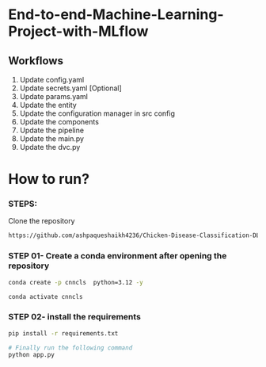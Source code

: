 # End-to-end-Machine-Learning-Project-with-MLflow


## Workflows

1. Update config.yaml
2. Update secrets.yaml [Optional]
3. Update params.yaml
4. Update the entity
5. Update the configuration manager in src config
6. Update the components
7. Update the pipeline 
8. Update the main.py
9. Update the dvc.py



# How to run?
### STEPS:

Clone the repository

```bash
https://github.com/ashpaqueshaikh4236/Chicken-Disease-Classification-DL-Project.git
```
### STEP 01- Create a conda environment after opening the repository

```bash
conda create -p cnncls  python=3.12 -y
```

```bash
conda activate cnncls
```


### STEP 02- install the requirements
```bash
pip install -r requirements.txt
```


```bash
# Finally run the following command
python app.py
```





